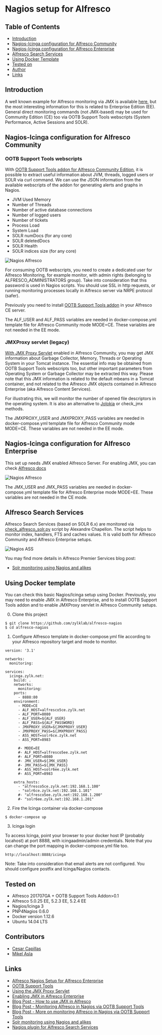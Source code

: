 # Nagios setup for Alfresco

## Table of Contents
- [Introduction](#introduction)
- [Nagios-Icinga configuration for Alfresco Community](#nagios-icinga-configuration-for-alfresco-community)
- [Nagios-Icinga configuration for Alfresco Enterprise](#nagios-icinga-configuration-for-alfresco-enterprise)
- [Alfresco Search Services](#alfresco-search-services)
- [Using Docker Template](#using-docker-template)
- [Tested on](#tested-on)
- [Author](#author)
- [Links](#links)

## Introduction

A well known example for Alfresco monitoring via JMX is available [here](https://github.com/toniblyx/alfresco-nagios-and-icinga-plugin), but the most interesting information for this is related to Enterprise Edition (EE). General direct monitoring commands (not JMX-based) may be used for Community Edition (CE) too via OOTB Support Tools webscripts (System Performance, Active Sessions and SOLR).

## Nagios-Icinga configuration for Alfresco Community

### OOTB Support Tools webscripts

With [OOTB Support Tools addon for Alfresco Community Edition](https://github.com/OrderOfTheBee/ootbee-support-tools), it is possible to extract useful information about JVM, threads, logged users or SOLR via curl command. We can use the JSON information from the available webscripts of the addon for generating alerts and graphs in Nagios.

- JVM Used Memory
- Number of Threads
- Number of active database connections
- Number of logged users
- Number of tickets
- Process Load
- System Load
- SOLR numDocs (for any core)
- SOLR deletedDocs
- SOLR Health
- SOLR indices size (for any core)

![Nagios Alfresco](images/alf-ootb-nagios.png)

For consuming OOTB webscripts, you need to create a dedicated user for Alfresco Monitoring, for example monitor, with admin rights (belonging to ALFRESCO_ADMINISTRATORS group). Take into consideration that this password is used in Nagios scripts. You should use SSL in http requests, or running monitoring processes locally in Alfresco server via NRPE protocol (safer).

Previously you need to install [OOTB Support Tools addon](https://github.com/OrderOfTheBee/ootbee-support-tools) in your Alfresco CE server.

The ALF_USER and ALF_PASS variables are needed in docker-compose.yml template file for Alfresco Community mode MODE=CE. These variables are not needed in the EE mode.

### JMXProxy servlet (legacy)

[With JMX Proxy Servlet](https://tomcat.apache.org/tomcat-7.0-doc/manager-howto.html#Using_the_JMX_Proxy_Servlet) enabled in Alfresco Community, you may get JMX information about Garbage Collector, Memory, Threads or Operating System in your Tomcat instance. The essential info may be obtained from OOTB Support Tools webscripts too, but other important parameters from Operating System or Garbage Collector may be extracted this way. Please note that this JMX information is related to the default mbeans in a Tomcat container, and not related to the Alfresco JMX objects contained in Alfresco Enterprise (aka Alfresco Content Services).

For illustrating this, we will monitor the number of opened file descriptors in the operating system. It is also an alternative to [Jolokia](https://jolokia.org/tutorial.html) or check_jmx methods.

The JMXPROXY_USER and JMXPROXY_PASS variables are needed in docker-compose.yml template file for Alfresco Community mode MODE=CE. These variables are not needed in the EE mode.

## Nagios-Icinga configuration for Alfresco Enterprise

This set up needs JMX enabled Alfresco Server. For enabling JMX, you can check [Alfresco docs](https://docs.alfresco.com/5.0/tasks/jmx-access.html)

![Nagios Alfresco](images/alf-jmx-nagios.png)


The JMX_USER and JMX_PASS variables are needed in docker-compose.yml template file for Alfresco Enterprise mode MODE=EE. These variables are not needed in the CE mode.

## Alfresco Search Services

Alfresco Search Services (based on SOLR 6.x) are monitored via [check_alfresco_solr.py](https://github.com/alxgomz/nagios-plugin-alfresco-search-services) script by Alexandre Chapellon. The script helps to monitor index, handlers, FTS and caches values. It is valid both for Alfresco Community and Alfresco Enterprise setups.

![Nagios ASS](images/alfresco-ass.png)

You may find more details in Alfresco Premier Services blog post:
- [Solr monitoring using Nagios and alikes](https://community.alfresco.com/blogs/alfresco-premier-services/2018/08/08/solr-monitoring-using-nagios-and-alikes)

## Using Docker template

You can check this basic Nagios/Icinga setup using Docker. Previously, you may need to enable JMX in Alfresco Enterprise, and to install OOTB Support Tools addon and to enable JMXProxy servlet in Alfresco Community setups.

0. Clone this project
```
$ git clone https://github.com/zylklab/alfresco-nagios
$ cd alfresco-nagios
```
1. Configure Alfresco template in docker-compose.yml file according to your Alfresco repository target and mode to monitor.

```
version: '3.1'

networks:
  monitoring:

services:
  icinga.zylk.net:
    build: .
    networks:
      monitoring:
    ports:
      - 8888:80
    environment:
      - MODE=CE
      - ALF_HOST=alfresco5ce.zylk.net
      - ALF_PORT=8080
      - ALF_USER=${ALF_USER}
      - ALF_PASS=${ALF_PASSWORD}
      - JMXPROXY_USER=${JMXPROXY_USER}
      - JMXPROXY_PASS=${JMXPROXY_PASS}    
      - ASS_HOST=solr6ce.zylk.net
      - ASS_PORT=8983

      #- MODE=EE
      #- ALF_HOST=alfresco5ee.zylk.net
      #- ALF_PORT=8080
      #- JMX_USER=${JMX_USER}
      #- JMX_PASS=${JMX_PASS}
      #- ASS_HOST=solr6ee.zylk.net
      #- ASS_PORT=8983

    extra_hosts:
      - "alfresco5ce.zylk.net:192.168.1.100"
      - "solr6ce.zylk.net:192.168.1.101"
      #- "alfresco5ee.zylk.net:192.168.1.200"
      #- "solr6ee.zylk.net:192.168.1.201"
```

2. Fire the Icinga container via docker-compose

```
$ docker-compose up
```

3. Icinga login

To access Icinga, point your browser to your docker host IP (probably locahost) at port 8888, with icingaadmin/admin credentials. Note that you can change the port mapping in docker-compose.yml file too.

```
http://localhost:8888/icinga
```

Note: Take into consideration that email alerts are not configured. You should configure postfix and Icinga/Nagios contacts.

## Tested on

- Alfresco 201707GA + OOTB Support Tools Addon>0.1
- Alfresco 5.0.25 EE, 5.2.3 EE, 5.2.4 EE
- Nagios/Icinga 3
- PNP4Nagios 0.6.0
- Docker version 1.12.6
- Ubuntu 14.04 LTS

## Contributors

- [Cesar Capillas](http://github.com/CesarCapillas)
- [Mikel Asla](http://github.com/mikelasla)

## Links

- [Alfresco Nagios Setup for Alfresco Enterprise](https://github.com/toniblyx/alfresco-nagios-and-icinga-plugin)
- [OOTB Support Tools](https://github.com/OrderOfTheBee/ootbee-support-tools)
- [Using the JMX Proxy Servlet](https://tomcat.apache.org/tomcat-7.0-doc/manager-howto.html#Using_the_JMX_Proxy_Servlet)
- [Enabling JMX in Alfresco Enterprise](https://docs.alfresco.com/5.0/tasks/jmx-access.html)
- [Blog Post - How to use JMX in Alfresco](https://www.zylk.net/en/web-2-0/blog/-/blogs/enabling-jmx-in-alfresco)
- [Blog Post - Monitoring Alfresco in Nagios via OOTB Support Tools](http://www.zylk.net/es/web-2-0/blog/-/blogs/monitoring-alfresco-in-nagios-via-ootb-support-tools-addon)
- [Blog Post - More on monitoring Alfresco in Nagios via OOTB Support Tools](http://www.zylk.net/es/web-2-0/blog/-/blogs/more-on-monitoring-alfresco-in-nagios-via-ootb-support-tools)
- [Solr monitoring using Nagios and alikes](https://community.alfresco.com/blogs/alfresco-premier-services/2018/08/08/solr-monitoring-using-nagios-and-alikes)
- [Nagios plugin for Alfresco Search Services](https://github.com/alxgomz/nagios-plugin-alfresco-search-services)
